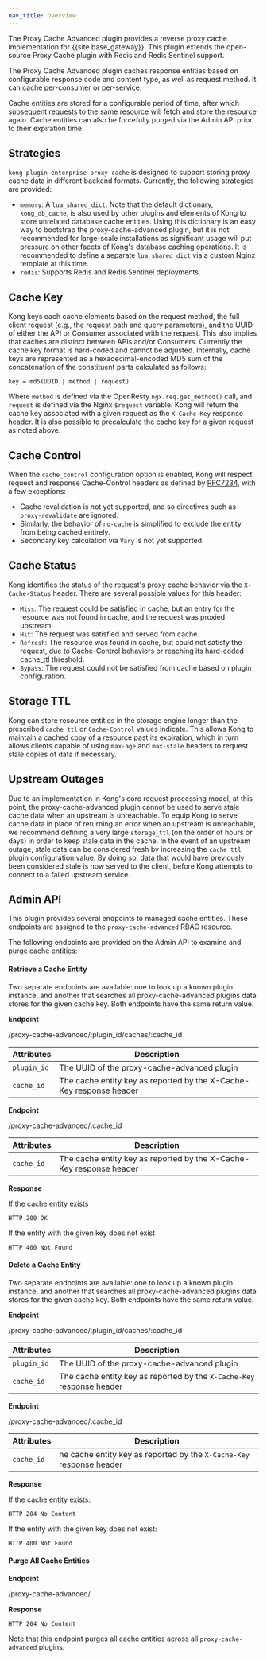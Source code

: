 ```yaml
---
nav_title: Overview
---
```


The Proxy Cache Advanced plugin provides a reverse proxy cache implementation for {{site.base_gateway}}. 
This plugin extends the open-source Proxy Cache plugin with Redis and Redis Sentinel support.

The Proxy Cache Advanced plugin caches response entities based on configurable response code and 
content type, as well as request method. It can cache per-consumer or per-service. 

Cache entities are stored for a configurable period of time, after which subsequent requests to the same 
resource will fetch and store the resource again. 
Cache entities can also be forcefully purged via the Admin API prior to their expiration time.

## Strategies

`kong-plugin-enterprise-proxy-cache` is designed to support storing proxy cache data in different backend formats.
Currently, the following strategies are provided:

- `memory`: A `lua_shared_dict`. Note that the default dictionary, `kong_db_cache`, is also
used by other plugins and elements of Kong to store unrelated database cache entities.
Using this dictionary is an easy way to bootstrap the proxy-cache-advanced plugin, but it
is not recommended for large-scale installations as significant usage will put pressure on
other facets of Kong's database caching operations. It is recommended to define a separate `lua_shared_dict`
via a custom Nginx template at this time.
- `redis`: Supports Redis and Redis Sentinel deployments.

## Cache Key

Kong keys each cache elements based on the request method, the full client request
(e.g., the request path and query parameters), and the UUID of either the API or Consumer
associated with the request. This also implies that caches are distinct between APIs and/or Consumers.
Currently the cache key format is hard-coded and cannot be adjusted. Internally, cache keys are
represented as a hexadecimal-encoded MD5 sum of the concatenation of the constituent parts calculated as follows:

```
key = md5(UUID | method | request)
```

Where `method` is defined via the OpenResty `ngx.req.get_method()` call, and `request` is defined via the Nginx `$request` variable.
Kong will return the cache key associated with a given request as the `X-Cache-Key` response header.
It is also possible to precalculate the cache key for a given request as noted above.

## Cache Control

When the `cache_control` configuration option is enabled, Kong will respect request and response
Cache-Control headers as defined by [RFC7234](https://tools.ietf.org/html/rfc7234#section-5.2), with a few exceptions:

- Cache revalidation is not yet supported, and so directives such as `proxy-revalidate` are ignored.
- Similarly, the behavior of `no-cache` is simplified to exclude the entity from being cached entirely.
- Secondary key calculation via `Vary` is not yet supported.

## Cache Status

Kong identifies the status of the request's proxy cache behavior via the `X-Cache-Status` header. There are several possible values for this header:

- `Miss`: The request could be satisfied in cache, but an entry for the resource was not found in cache, and the request was proxied upstream.
- `Hit`: The request was satisfied and served from cache.
- `Refresh`: The resource was found in cache, but could not satisfy the request, due to Cache-Control behaviors or reaching its hard-coded cache_ttl threshold.
- `Bypass`: The request could not be satisfied from cache based on plugin configuration.

## Storage TTL

Kong can store resource entities in the storage engine longer than the prescribed `cache_ttl` or `Cache-Control` values indicate.
This allows Kong to maintain a cached copy of a resource past its expiration, which in turn allows clients capable
of using `max-age` and `max-stale` headers to request stale copies of data if necessary.

## Upstream Outages

Due to an implementation in Kong's core request processing model, at this point,
the proxy-cache-advanced plugin cannot be used to serve stale cache data when an upstream is unreachable.
To equip Kong to serve cache data in place of returning an error when an upstream is unreachable,
we recommend defining a very large `storage_ttl` (on the order of hours or days) in order to keep stale data
in the cache. In the event of an upstream outage, stale data can be considered fresh
by increasing the `cache_ttl` plugin configuration value. By doing so, data that
would have previously been considered stale is now served to the client, before Kong attempts to connect to a failed upstream service.

## Admin API

This plugin provides several endpoints to managed cache entities. These endpoints are assigned to the `proxy-cache-advanced` RBAC resource.

The following endpoints are provided on the Admin API to examine and purge cache entities:

#### Retrieve a Cache Entity

Two separate endpoints are available: one to look up a known plugin instance, and
another that searches all proxy-cache-advanced plugins data stores for the given cache key. Both endpoints have the same return value.

**Endpoint**

<div class="endpoint get">/proxy-cache-advanced/:plugin_id/caches/:cache_id</div>

| Attributes | Description
| -------------- | -------
|`plugin_id` | The UUID of the proxy-cache-advanced plugin
| `cache_id` | The cache entity key as reported by the X-Cache-Key response header

**Endpoint**

<div class="endpoint get">/proxy-cache-advanced/:cache_id</div>

| Attributes | Description
| -------------- | -------
|`cache_id` | The cache entity key as reported by the X-Cache-Key response header

**Response**

If the cache entity exists

```
HTTP 200 OK
```

If the entity with the given key does not exist

```
HTTP 400 Not Found
```

#### Delete a Cache Entity

Two separate endpoints are available: one to look up a known plugin instance, and
another that searches all proxy-cache-advanced plugins data stores for the given cache key. Both endpoints have the same return value.

**Endpoint**

<div class="endpoint delete">/proxy-cache-advanced/:plugin_id/caches/:cache_id</div>

| Attributes | Description
| -------------- | -------
|`plugin_id` | The UUID of the proxy-cache-advanced plugin
|`cache_id` | The cache entity key as reported by the `X-Cache-Key` response header

**Endpoint**

<div class="endpoint delete">/proxy-cache-advanced/:cache_id</div>

| Attributes | Description
| -------------- | -------
|`cache_id` | he cache entity key as reported by the `X-Cache-Key` response header

**Response**

If the cache entity exists:

```
HTTP 204 No Content
```

If the entity with the given key does not exist:

```
HTTP 400 Not Found
```

#### Purge All Cache Entities

**Endpoint**

<div class="endpoint delete">/proxy-cache-advanced/</div>

**Response**

```
HTTP 204 No Content
```

Note that this endpoint purges all cache entities across all `proxy-cache-advanced` plugins.
